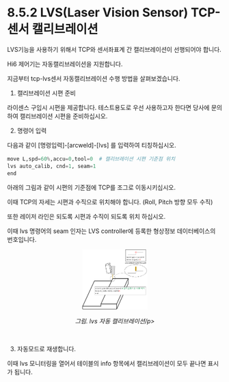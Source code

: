 ﻿# 8.5.2 LVS(Laser Vision Sensor) TCP-센서 캘리브레이션

LVS기능을 사용하기 위해서 TCP와 센서좌표계 간 캘리브레이션이 선행되어야 합니다.

Hi6 제어기는 자동캘리브레이션을 지원합니다.

지금부터 tcp-lvs센서 자동캘리브레이션 수행 방법을 살펴보겠습니다.

1. 캘리브레이션 시편 준비

라이센스 구입시 시편을 제공합니다. 
테스트용도로 우선 사용하고자 한다면 당사에 문의하여 캘리브레이션 시편을 준비하십시오.
</br>

2) 명령어 입력

다음과 같이 [명령입력]-[arcweld]-[lvs] 를 입력하여 티칭하십시오.

```python
move L,spd=60%,accu=0,tool=0  # 캘리브레이션 시편 기준점 위치
lvs auto_calib, cnd=1, seam=1
end
```

아래의 그림과 같이 시편의 기준점에 TCP를 조그로 이동시키십시오. 

이때 TCP의 자세는 시편과 수직으로 위치해야 합니다. (Roll, Pitch 방향 모두 수직)

또한 레이저 라인은 되도록 시편과 수직이 되도록 위치 하십시오.

이때 lvs 명령어의 seam 인자는 LVS controller에 등록한 형상정보 데이터베이스의 번호입니다.

<p align="center">
 <img src="../../_assets/lvs_autocalib.png" width="30%"></img>
 <em><p align="center">그림. lvs 자동 캘리브레이션/p></em>
</p>   
</br>

3) 자동모드로 재생합니다.

이때 lvs 모니터링을 열어서 테이블의 info 항목에서 캘리브레이션이 모두 끝나면 표시가 됩니다.